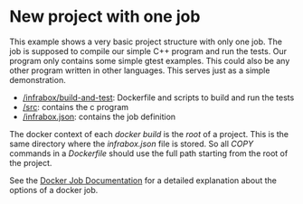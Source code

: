New project with one job
========================

This example shows a very basic project structure with only one job.
The job is supposed to compile our simple C++ program and run the tests.
Our program only contains some simple gtest examples. This could also be any
other program written in other languages. This serves just as a simple demonstration.

- [/infrabox/build-and-test](/simple_project/infrabox/build-and-test): Dockerfile and scripts to build and run the tests
- [/src](/simple_project/src): contains the c program
- [/infrabox.json](/simple_project/infrabox.json): contains the job definition

The docker context of each *docker build* is the *root* of a project. This is the
same directory where the *infrabox.json* file is stored. So all *COPY*
commands in a *Dockerfile* should use the full path starting from the root
of the project.

See the [Docker Job Documentation](https://infrabox.freshdesk.com/support/solutions/articles/23000003360-job-type-docker) for a detailed explanation about the options of a docker job.

